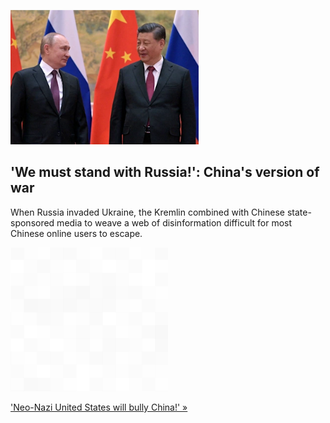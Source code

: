 
!['We must stand with Russia!': China's version of war](./20220304235846.png)
## 'We must stand with Russia!': China's version of war

When Russia invaded Ukraine, the Kremlin combined with Chinese state-sponsored media to weave a web of disinformation difficult for most Chinese online users to escape.

![pic](../square_bg.png)

['Neo-Nazi United States will bully China!' »](https://www.yahoo.com/news/china-embraces-russian-propaganda-version-184124548.html)
